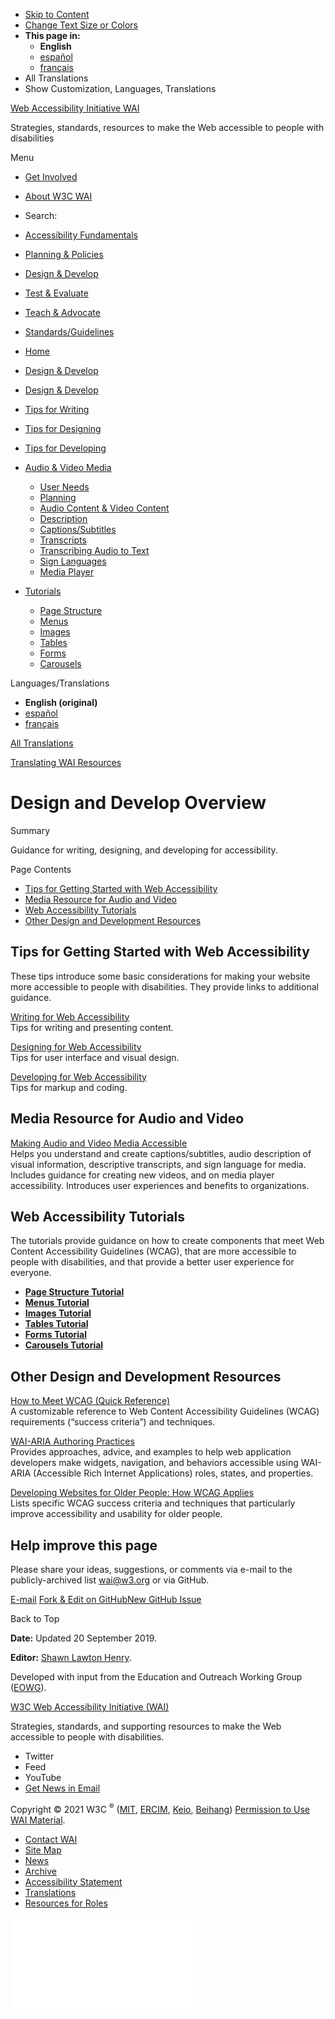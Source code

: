 -   [Skip to Content](#main)
-   [Change Text Size or Colors](/WAI/meta/customize/)
-   **This page in:**
    -   **English**
    -   [español](/WAI/design-develop/es)
    -   [français](/WAI/design-develop/fr)
-   All Translations
-   Show Customization, Languages, Translations

<a href="/WAI/" class="home"><span class="wai"><span class="wa">Web Accessibility</span> <span class="i"><span class="initieative">Initiative</span> <span>WAI</span></span></span></a>

Strategies, standards, resources to make the Web accessible to people with disabilities

Menu

-   [Get Involved](/WAI/about/participating/)
-   [About W3C WAI](/WAI/about/)
-   <span class="visuallyhidden">Search:</span>

-   [Accessibility Fundamentals](/WAI/fundamentals/)
-   [Planning & Policies](/WAI/planning/)
-   [Design & Develop](/WAI/design-develop/)
-   [Test & Evaluate](/WAI/test-evaluate/)
-   [Teach & Advocate](/WAI/teach-advocate/)
-   [Standards/Guidelines](/WAI/standards-guidelines/)

<!-- -->

-   [Home](/WAI/)
-   [Design & Develop](/WAI/design-develop/)

-   <a href="/WAI/design-develop/" class="page-link"><span>Design &amp; Develop</span></a>
-   <a href="/WAI/tips/writing/" class="page-link"><span>Tips for Writing</span></a>
-   <a href="/WAI/tips/designing/" class="page-link"><span>Tips for Designing</span></a>
-   <a href="/WAI/tips/developing/" class="page-link"><span>Tips for Developing</span></a>
-   <a href="/WAI/media/av/" class="page-link"><span>Audio &amp; Video Media</span></a>
    -   <a href="/WAI/media/av/users-orgs/" class="page-link"><span>User Needs</span></a>
    -   <a href="/WAI/media/av/planning/" class="page-link"><span>Planning</span></a>
    -   <a href="/WAI/media/av/av-content/" class="page-link"><span>Audio Content &amp; Video Content</span></a>
    -   <a href="/WAI/media/av/description/" class="page-link"><span>Description</span></a>
    -   <a href="/WAI/media/av/captions/" class="page-link"><span>Captions/Subtitles</span></a>
    -   <a href="/WAI/media/av/transcripts/" class="page-link"><span>Transcripts</span></a>
    -   <a href="/WAI/media/av/transcribing/" class="page-link"><span>Transcribing Audio to Text</span></a>
    -   <a href="/WAI/media/av/sign-languages/" class="page-link"><span>Sign Languages</span></a>
    -   <a href="/WAI/media/av/player/" class="page-link"><span>Media Player</span></a>
-   <a href="https://www.w3.org/WAI/tutorials/" class="page-link"><span>Tutorials</span></a>
    -   <a href="https://www.w3.org/WAI/tutorials/page-structure/" class="page-link"><span>Page Structure</span></a>
    -   <a href="https://www.w3.org/WAI/tutorials/menus/" class="page-link"><span>Menus</span></a>
    -   <a href="https://www.w3.org/WAI/tutorials/images/" class="page-link"><span>Images</span></a>
    -   <a href="https://www.w3.org/WAI/tutorials/tables/" class="page-link"><span>Tables</span></a>
    -   <a href="https://www.w3.org/WAI/tutorials/forms/" class="page-link"><span>Forms</span></a>
    -   <a href="https://www.w3.org/WAI/tutorials/carousels/" class="page-link"><span>Carousels</span></a>

Languages/Translations

-   **English (original)**
-   [español](/WAI/design-develop/es)
-   [français](/WAI/design-develop/fr)

[All Translations](/WAI/translations/)

[Translating WAI Resources](/WAI/about/translating/)

Design and Develop Overview
===========================

Summary

Guidance for writing, designing, and developing for accessibility.

Page Contents

-   <a href="#tips" id="markdown-toc-tips">Tips for Getting Started with Web Accessibility</a>
-   <a href="#media-resource-for-audio-and-video" id="markdown-toc-media-resource-for-audio-and-video">Media Resource for Audio and Video</a>
-   <a href="#tutorials" id="markdown-toc-tutorials">Web Accessibility Tutorials</a>
-   <a href="#other-design-and-development-resources" id="markdown-toc-other-design-and-development-resources">Other Design and Development Resources</a>

Tips for Getting Started with Web Accessibility
-----------------------------------------------

These tips introduce some basic considerations for making your website more accessible to people with disabilities. They provide links to additional guidance.

[Writing for Web Accessibility](/WAI/tips/writing/)  
Tips for writing and presenting content.

[Designing for Web Accessibility](/WAI/tips/designing/)  
Tips for user interface and visual design.

[Developing for Web Accessibility](/WAI/tips/developing/)  
Tips for markup and coding.

Media Resource for Audio and Video
----------------------------------

[Making Audio and Video Media Accessible](https://www.w3.org/WAI/media/av/)  
Helps you understand and create captions/subtitles, audio description of visual information, descriptive transcripts, and sign language for media. Includes guidance for creating new videos, and on media player accessibility. Introduces user experiences and benefits to organizations.

Web Accessibility Tutorials
---------------------------

The tutorials provide guidance on how to create components that meet Web Content Accessibility Guidelines (WCAG), that are more accessible to people with disabilities, and that provide a better user experience for everyone.

-   **[Page Structure Tutorial](https://www.w3.org/WAI/tutorials/page-structure/)**
-   **[Menus Tutorial](https://www.w3.org/WAI/tutorials/menus/)**
-   **[Images Tutorial](https://www.w3.org/WAI/tutorials/images/)**
-   **[Tables Tutorial](https://www.w3.org/WAI/tutorials/tables/)**
-   **[Forms Tutorial](https://www.w3.org/WAI/tutorials/forms/)**
-   **[Carousels Tutorial](https://www.w3.org/WAI/tutorials/carousels/)**

Other Design and Development Resources
--------------------------------------

[How to Meet WCAG (Quick Reference)](https://www.w3.org/WAI/WCAG21/quickref/)  
A customizable reference to Web Content Accessibility Guidelines (WCAG) requirements (“success criteria”) and techniques.

[WAI-ARIA Authoring Practices](https://www.w3.org/TR/wai-aria-practices/)  
Provides approaches, advice, and examples to help web application developers make widgets, navigation, and behaviors accessible using WAI-ARIA (Accessible Rich Internet Applications) roles, states, and properties.

[Developing Websites for Older People: How WCAG Applies](https://www.w3.org/WAI/older-users/developing/)  
Lists specific WCAG success criteria and techniques that particularly improve accessibility and usability for older people.

Help improve this page
----------------------

Please share your ideas, suggestions, or comments via e-mail to the publicly-archived list [wai@w3.org](mailto:wai@w3.org?subject=%5Ben%5D%20Design%20and%20Develop%20Overview) or via GitHub.

<a href="mailto:wai@w3.org?subject=%5Ben%5D%20Design%20and%20Develop%20Overview&amp;body=%5Bput%20comment%20here...%5D%5Cn%5CnI%20give%20permission%20to%20share%20this%20to%20a%20publicly-archived%20e-mail%20list.%22%7D" class="button"><span>E-mail</span></a> <a href="https://github.com/w3c/wai-design-develop-overview/edit/master/content/index.md" class="button"><span>Fork &amp; Edit on GitHub</span></a><a href="https://github.com/w3c/wai-design-develop-overview/issues/new" class="button"><span>New GitHub Issue</span></a>

Back to Top

**Date:** Updated 20 September 2019.

**Editor:** [Shawn Lawton Henry](https://www.w3.org/People/Shawn/).

Developed with input from the Education and Outreach Working Group ([EOWG](http://www.w3.org/WAI/EO/)).

<a href="https://www.w3.org/WAI/" class="largelink">W3C Web Accessibility Initiative (WAI)</a>

Strategies, standards, and supporting resources to make the Web accessible to people with disabilities.

-   Twitter
-   Feed
-   YouTube
-   <a href="https://www.w3.org/WAI/news/subscribe/" class="button">Get News in Email</a>

Copyright © 2021 W3C <sup>®</sup> ([MIT](https://www.csail.mit.edu/), [ERCIM](https://www.ercim.eu/), [Keio](https://www.keio.ac.jp/), [Beihang](https://ev.buaa.edu.cn)) [Permission to Use WAI Material](/WAI/about/using-wai-material/).

-   [Contact WAI](/WAI/about/contacting/)
-   [Site Map](/WAI/sitemap/)
-   [News](/WAI/news/)
-   [Archive](/WAI/sitemap/#archive)
-   [Accessibility Statement](/WAI/about/accessibility-statement/)
-   [Translations](/WAI/translations/)
-   [Resources for Roles](/WAI/roles/)

![](//www.w3.org/analytics/piwik/piwik.php?idsite=328&rec=1)
